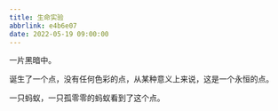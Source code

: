```yaml
---
title: 生命实验
abbrlink: e4b6e07
date: 2022-05-19 09:00:00
---
```


一片黑暗中。

诞生了一个点，没有任何色彩的点，从某种意义上来说，这是一个永恒的点。

一只蚂蚁，一只孤零零的蚂蚁看到了这个点。
